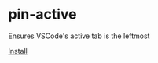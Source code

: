 # pin-active

Ensures VSCode's active tab is the leftmost

[Install](https://marketplace.visualstudio.com/items?itemName=tripplyons.pin-active)
